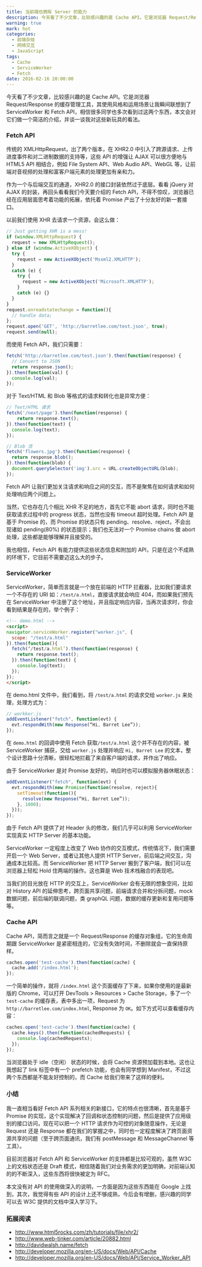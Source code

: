 ```yaml
---
title: 当前端也拥有 Server 的能力
description: 今天看了不少文章，比较感兴趣的是 Cache API。它是浏览器 Request/Response 的缓存管理工具，其使用风格和运用场景让我瞬间联想到了 ServiceWorker 和 Fetch API，相信很多同学也多次看到过这两个东西，本文会对它们做一个简洁的介绍，并谈一谈我对这些新玩具的看法。
warning: true
mark: hot
categories:
  - 前端杂烩
  - 网络交互
  - JavaScript
tags:
  - Cache
  - ServiceWorker
  - Fetch
date: 2016-02-16 20:00:00
---
```



今天看了不少文章，比较感兴趣的是 Cache API。它是浏览器 Request/Response 的缓存管理工具，其使用风格和运用场景让我瞬间联想到了 ServiceWorker 和 Fetch API，相信很多同学也多次看到过这两个东西，本文会对它们做一个简洁的介绍，并谈一谈我对这些新玩具的看法。

<!--more-->

### Fetch API

传统的 XMLHttpRequest，出了两个版本，在 XHR2.0 中引入了跨源请求、上传进度事件和对二进制数据的支持等，这些 API 的增强让 AJAX 可以很方便地与 HTML5 API 相结合，例如 File System API、Web Audio API、WebGL 等，让前端对音视频的处理和富客户端元素的处理更加有亲和力。

作为一个与后端交互的通道，XHR2.0 的接口封装依然过于底层。看看 jQuery 对 AJAX 的封装，再回头看看我们今天要介绍的 Fetch API，不得不惊叹，浏览器已经在应用层面思考着功能的拓展，依托着 Promise 产出了十分友好的新一套接口。

以前我们使用 XHR 去请求一个资源，会这么做：

```javascript
// Just getting XHR is a mess!
if (window.XMLHttpRequest) {
  request = new XMLHttpRequest();
} else if (window.ActiveXObject) {
  try {
    request = new ActiveXObject('Msxml2.XMLHTTP');
  } 
  catch (e) {
    try {
      request = new ActiveXObject('Microsoft.XMLHTTP');
    } 
    catch (e) {}
  }
}
request.onreadstatechange = function(){
  // handle data;
};
request.open('GET', 'http://barretlee.com/test.json', true);
request.send(null);
```

而使用 Fetch API，我们只需要：

```javascript
fetch('http://barretlee.com/test.json').then(function(response) { 
  // Convert to JSON
  return response.json();
}).then(function(val) {
  console.log(val); 
});
```

对于 Text/HTML 和 Blob 等格式的请求和转化也是异常方便：

```javascript
// Text/HTML 请求
fetch('/next/page').then(function(response) {
    return response.text();
}).then(function(text) {
  console.log(text); 
});

// Blob 流
fetch('flowers.jpg').then(function(response) {
  return response.blob();
}).then(function(blob) {
  document.querySelector('img').src = URL.createObjectURL(blob);
});
```

Fetch API 让我们更加关注请求和响应之间的交互，而不是聚焦在如何请求和如何处理响应两个问题上。

当然，它也存在几个相比 XHR 不足的地方，首先它不能 abort 请求，同时也不能获取请求过程中的 progress 状态，当然也没有 timeout 超时处理。Fetch API 是基于 Promise 的，而 Promise 的状态只有 pending、resolve、reject，不会出现诸如 pending(80%) 的状态提示；我们也无法对一个 Promise chains 做 abort 处理，这些都是能够理解并且接受的。

我也相信，Fetch API 有能力提供这些状态信息和附加的 API，只是在这个不成熟的环境下，它目前不需要迈这么大的步子。

### ServiceWorker

ServiceWorker，简单而言就是一个放在前端的 HTTP 拦截器，比如我们要请求一个不存在的 URI 如：`/test/a.html`，直接请求就会响应 404，而如果我们预先在 ServiceWorker 中注册了这个地址，并且指定响应内容，当再次请求时，你会看到结果是存在的，举个例子：

```html
<!-- demo.html -->
<script>
navigator.serviceWorker.register("worker.js", {
  scope: "/test/a.html"
}).then(function(){
  fetch(‘/test/a.html’).then(function(response) {
    return response.text();
  }).then(function(text) {
    console.log(text); 
  });
});
</script>
```
在 demo.html 文件中，我们看到，将 `/test/a.html` 的请求交给 `worker.js` 来处理，处理方式为：

```javascript
// workker.js
addEventListener("fetch", function(evt) {
  evt.respondWith(new Response(“Hi, Barret Lee”));
});
```

在 `demo.html` 的回调中使用 Fetch  获取`/test/a.html` 这个并不存在的内容，被 ServiceWorker 捕获，交给 `worker.js` 处理并响应 `Hi, Barret Lee` 的文本，整个设计思路十分清晰，很轻松地拦截了来自客户端的请求，并作出了响应。

由于 ServiceWorker 是对 Promise 友好的，响应时也可以模拟服务器休眠状态：

```javascript
addEventListener("fetch", function(evt) {
  evt.respondWith(new Promise(function(resolve, reject){
    setTimeout(function(){
      resolve(new Response(“Hi, Barret Lee”));
    }, 1000);
  }));
});
```

由于 Fetch API 提供了对 Header 头的修改，我们几乎可以利用 ServiceWorker 实现真实 HTTP Server 的基本功能。

ServiceWorker 一定程度上改变了 Web 协作的交互模式，传统情况下，我们需要开启一个 Web Server，或者让其他人提供 HTTP Server，前后端之间交互，沟通成本比较高。而 ServiceWorker 把 HTTP Server 搬到了客户端，我们可以在浏览器上轻松 Hold 住两端的操作。这也算是 Web 技术栈融合的表现吧。

当我们的目光放在 HTTP 的交互上，ServiceWorker 会有无限的想象空间，比如对 History API 的延伸思考，跨页面共享问题，前端请求合并和分拆问题，mock 数据问题，前后端的联调问题，类 graphQL 问题，数据的缓存更新和复用问题等等。

### Cache API

Cache API，简而言之就是一个 Request/Response 的缓存对象组，它的生命周期跟 ServiceWorker 是紧密相连的，它没有失效时间，不删除就会一直保持原样。

```javascript
caches.open('test-cache').then(function(cache) {
  cache.add('/index.html');
});
```

一个简单的操作，就将 `/index.html` 这个页面缓存了下来，如果你使用的是最新版的 Chrome，可以打开 DevTools > Resources > Cache Storage，多了一个 `test-cache` 的缓存表，表中多出一项，Request 为 `http://barretlee.com/index.html`, Response 为 `OK`。如下方式可以查看缓存内容：

```javascript
caches.open('test-cache').then(function(cache) { 
  cache.keys().then(function(cachedRequests) { 
    console.log(cachedRequests);
  });
});
```

当浏览器处于 idle（空闲） 状态的时候，会将 Cache 资源预加载到本地。这也让我想起了 link 标签中有一个 prefetch 功能，也会有同学想到 Manifest，不过这两个东西都是不能友好控制的，而 Cache 给我们带来了这样的便利。

### 小结

我一直相当看好 Fetch API 系列相关的新接口，它的特点也很清晰，首先是基于 Promise 的实现，这个实现解决了回调和状态控制的问题，然后是提供了应用级别的接口访问，现在可以把一个 HTTP 请求作为可控的对象随意操作，无论是 Request 还是 Response 都在我们的掌握之中，同时也一定程度解决了跨页面资源共享的问题（至于跨页面通讯，我们有 postMessage 和 MessageChannel 等工具）。

目前浏览器对 Fetch API 和 ServiceWorker 的支持都是比较可观的，虽然 W3C 上的文档状态还是 Draft 模式，相信随着我们对业务需求的更加明确，对前端认知的的不断深入，这些东西将很快被定为 RFC。

本文没有对 API 的使用做深入的说明，一方面是因为这些东西能在 Google 上找到，其次，我觉得有些 API 的设计上还不够成熟，今后会有增删，感兴趣的同学可以去 W3C 提供的文档中深入学习下。


### 拓展阅读

- http://www.html5rocks.com/zh/tutorials/file/xhr2/
- http://www.web-tinker.com/article/20882.html
- http://davidwalsh.name/fetch
- http://developer.mozilla.org/en-US/docs/Web/API/Cache
- http://developer.mozilla.org/en-US/docs/Web/API/Service_Worker_API

